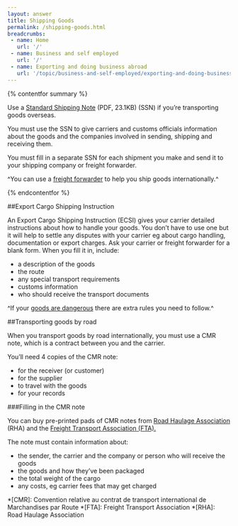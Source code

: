 ```yaml
---
layout: answer
title: Shipping Goods
permalink: /shipping-goods.html
breadcrumbs:
 - name: Home
   url: '/'
 - name: Business and self employed
   url: '/'
 - name: Exporting and doing business abroad
   url: '/topic/business-and-self-employed/exporting-and-doing-business-abroad.html'
---
```

{% contentfor summary %}

Use a [Standard Shipping Note](https://www.gov.uk/government/uploads/system/uploads/attachment_data/file/442288/standard_shipping_note.pdf) (PDF, 23.1KB) (SSN) if you’re transporting goods overseas.

You must use the SSN to give carriers and customs officials information about the goods and the companies involved in sending, shipping and receiving them.

You must fill in a separate SSN for each shipment you make and send it to your shipping company or freight forwarder.

^You can use a [freight forwarder](http://www.bifa.org/members) to help you ship goods internationally.^

{% endcontentfor %}

##Export Cargo Shipping Instruction

An Export Cargo Shipping Instruction (ECSI) gives your carrier detailed instructions about how to handle your goods. You don’t have to use one but it will help to settle any disputes with your carrier eg about cargo handling, documentation or export charges. Ask your carrier or freight forwarder for a blank form. When you fill it in, include:
- a description of the goods
- the route
- any special transport requirements
- customs information
- who should receive the transport documents

^If your [goods are dangerous](/link-new-content) there are extra rules you need to follow.^

##Transporting goods by road

When you transport goods by road internationally, you must use a CMR note, which is a contract between you and the carrier.

You’ll need 4 copies of the CMR note:

- for the receiver (or customer)
- for the supplier
- to travel with the goods
- for your records

###Filling in the CMR note

You can buy pre-printed pads of CMR notes from [Road Haulage Association](http://www.rhaonline.co.uk/shop.php) (RHA) and the [Freight Transport Association (FTA).](http://www.shop.fta.co.uk/p-194-cmr-consignment-notes.aspx)

The note must contain information about:

- the sender, the carrier and the company or person who will receive the goods
- the goods and how they’ve been packaged
- the total weight of the cargo
- any costs, eg carrier fees that may get charged

*[CMR]: Convention relative au contrat de transport international de Marchandises par Route
*[FTA]: Freight Transport Association
*[RHA]: Road Haulage Association
